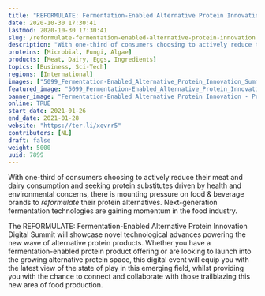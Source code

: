 ```yaml
---
title: "REFORMULATE: Fermentation-Enabled Alternative Protein Innovation"
date: 2020-10-30 17:30:41
lastmod: 2020-10-30 17:30:41
slug: /reformulate-fermentation-enabled-alternative-protein-innovation
description: "With one-third of consumers choosing to actively reduce their meat and dairy consumption and seeking protein substitutes driven by health and environmental concerns, there is mounting pressure on food & beverage brands to reformulate their protein alternatives. Next-generation fermentation technologies are gaining momentum in the food industry."
proteins: [Microbial, Fungi, Algae]
products: [Meat, Dairy, Eggs, Ingredients]
topics: [Business, Sci-Tech]
regions: [International]
images: ["5099_Fermentation-Enabled_Alternative_Protein_Innovation_Summit_2020_Logo_FINAL-1024x151.png","Fermentation-Enabled Alternative Protein Innovation - Protein Report.png"]
featured_image: "5099_Fermentation-Enabled_Alternative_Protein_Innovation_Summit_2020_Logo_FINAL-1024x151.png"
banner_image: "Fermentation-Enabled Alternative Protein Innovation - Protein Report.png"
online: TRUE
start_date: 2021-01-26
end_date: 2021-01-28
website: "https://ter.li/xqvrr5"
contributors: [NL]
draft: false
weight: 5000
uuid: 7899
---
```

<p>With one-third of consumers choosing to actively reduce their meat and dairy consumption and seeking protein substitutes driven by health and environmental concerns, there is mounting pressure on food & beverage brands to <em>reformulate</em> their protein alternatives. Next-generation fermentation technologies are gaining momentum in the food industry.</p>
<p>The REFORMULATE: Fermentation-Enabled Alternative Protein Innovation Digital Summit will showcase novel technological advances powering the new wave of alternative protein products. Whether you have a fermentation-enabled protein product offering or are looking to launch into the growing alternative protein space, this digital event will equip you with the latest view of the state of play in this emerging field, whilst providing you with the chance to connect and collaborate with those trailblazing this new area of food production.</p>
